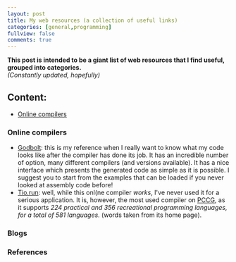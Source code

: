 ```yaml
---
layout: post
title: My web resources (a collection of useful links)
categories: [general,programming]
fullview: false
comments: true
---
```


**This post is intended to be a giant list of web resources that I find useful, grouped into categories.**  
*(Constantly updated, hopefully)*

## Content:

* [Online compilers](#online-compilers)


### Online compilers
* [Godbolt](https://godbolt.org/): this is my reference when I really want to know what my code looks like after the compiler has done its job. It has an incredible number of option, many different compilers (and versions available). It has a nice interface which presents the generated code as simple as it is possible. I suggest you to start from the examples that can be loaded if you never looked at assembly code before!
* [Tio.run](https://tio.run/#): well, while this onl(ne compiler *works*, I've never used it for a serious application. It is, however, the most used compiler on [PCCG](https://codegolf.stackexchange.com/), as it supports *224 practical and 356 recreational programming languages, for a total of 581 languages.* (words taken from its home page).
### Blogs
### References
